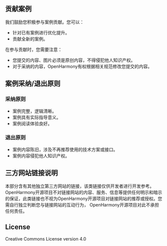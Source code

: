 ## 贡献案例

我们鼓励您积极参与案例贡献。您可以：

- 针对已有案例进行优化提升。
- 贡献全新的案例。

在参与贡献时，您需要注意：

- 您提交的内容、图片必须是原创内容，不得侵犯他人知识产权。
- 对于采纳的内容，OpenHarmony有权根据相关规范修改您提交的内容。



## 案例采纳/退出原则

### 采纳原则

- 案例完整，逻辑清晰。
- 案例具有实际指导意义。
- 案例阅读体验良好。

### 退出原则

- 案例内容陈旧，涉及不再推荐使用的技术方案或接口。
- 案例内容侵犯他人知识产权。



## 三方网站链接说明

本部分含有其他独立第三方网站的链接，该类链接仅供开发者进行开发参考。OpenHarmony开源项目不对链接网站的内容、服务、信息等提供任何明示和暗示的保证，此类链接也不视为OpenHarmony开源项目对链接网站的推荐或授权。您需自行独立判断您与链接网站的互动行为， OpenHarmony开源项目对此不承担任何责任。

## License

Creative Commons License version 4.0